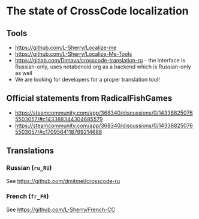 # The state of CrossCode localization

## Tools

- https://github.com/L-Sherry/Localize-me
- https://github.com/L-Sherry/Localize-Me-Tools
- https://gitlab.com/Dimava/crosscode-translation-ru - the interface is Russian-only, uses notabenoid.org as a backend which is Russian-only as well
- We are looking for developers for a proper translation tool!

## Official statements from RadicalFishGames

- https://steamcommunity.com/app/368340/discussions/0/143388250765503057/#c143388344304685579
- https://steamcommunity.com/app/368340/discussions/0/143388250765503057/#c1709564118769214688

## Translations

### Russian (`ru_RU`)

See https://github.com/dmitmel/crosscode-ru

### French (`fr_FR`)

See https://github.com/L-Sherry/French-CC

